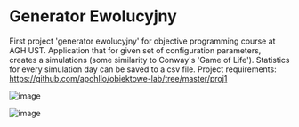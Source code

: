 # Generator Ewolucyjny 
First project 'generator ewolucyjny' for objective programming course at AGH UST. Application that for given set of configuration parameters, creates a simulations (some similarity to Conway's 'Game of Life'). Statistics for every simulation day can be saved to a csv file. Project requirements: https://github.com/apohllo/obiektowe-lab/tree/master/proj1

![image](https://user-images.githubusercontent.com/46354460/221827894-7827d708-a1b6-4fb5-b29f-7b40838a4515.png)

![image](https://user-images.githubusercontent.com/46354460/221827969-74f1cc43-0635-4ef1-b892-4f5c51e668fd.png)






